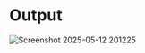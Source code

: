 # Output
![Screenshot 2025-05-12 201225](https://github.com/user-attachments/assets/b648cd9d-ee30-40e1-9aec-765c0534b895)
